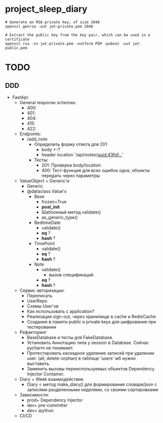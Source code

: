 # project_sleep_diary

```shell
# Generate an RSA private key, of size 2048
openssl genrsa -out jwt-private.pem 2048
```

```shell
# Extract the public key from the key pair, which can be used in a certificate
openssl rsa -in jwt-private.pem -outform PEM -pubout -out jwt-public.pem
```


# TODO
## DDD
- FastApi:
    - General response schemas:
      - 400: 
      - 401:
      - 404:
      - 415:
      - 422:
    - Endpoints:
      - /add_note
        - Определить форму ответа для 201
          - body +-?
          - header location '/api/notes/<uuid:43fgf...>'
        - Тесты:
          - 201: Проверка body/location
          - 400: Тест-функция для всех ошибок одна, объекты передать через 
            параметры
   - ValueObject + Generic'и
       - Generic
       - @dataclass Value's 
         - Base
           - frozen=True
           - __post_init__
           - Шаблонный метод validate()
           - as_generic_type()
         - BedtimeDate
           - validate()
           - __eq__ ?
           - __hash__ ?
         - TimePoint
           - validate()
           - __eq__ ?
           - __hash__ ?
         - Note
           - validate()
             - вызов спецификаций
           - __eq__ ?
           - __hash__ ?
   - Сервис авторизации:
     - Переписать
     - UserRepo
     - Схемы User'ов
     - Как использовать с application?
     - Реализация sign-out, через хранилище в cache и RedisCache
     - Создание в памяти public и private keys для шифрования при тестировании
   - Рефакторинг
     - BaseDatabase и тесты для FakeDatabase.
     - Установить Аннотацию типа у session в Database. Сейчас pycharm не понимает.
     - Протестировать каскадное удаление записей при удалении user. (all, 
       delete-orphan) в таблице 'users' мб нужно выставить.
     - Заменить вызовы переиспользуемых объектов Dependency Injector Container.
   - Diary + Week взаимодействие.
     - Diary < метод make_diary() для формирования словаря/json с записями
     разделенными неделями, со своими сортировками
  - Зависимости:
    - prod+ Dependency Injector
    - dev+ pre-committer
    - dev+ ipython
  - CI/CD
